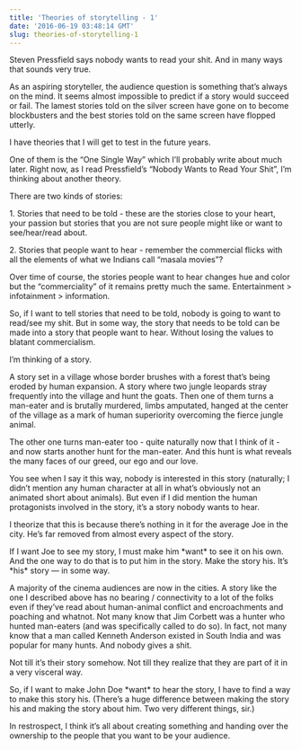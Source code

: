 ```yaml
---
title: 'Theories of storytelling - 1'
date: '2016-06-19 03:48:14 GMT'
slug: theories-of-storytelling-1
---
```

Steven Pressfield says nobody wants to read your shit. And in many ways that sounds very true.

As an aspiring storyteller, the audience question is something that’s always on the mind. It seems almost impossible to predict if a story would succeed or fail. The lamest stories told on the silver screen have gone on to become blockbusters and the best stories told on the same screen have flopped utterly.

I have theories that I will get to test in the future years.

One of them is the “One Single Way” which I’ll probably write about much later. Right now, as I read Pressfield’s “Nobody Wants to Read Your Shit”, I’m thinking about another theory.

There are two kinds of stories:

1\. Stories that need to be told - these are the stories close to your heart, your passion but stories that you are not sure people might like or want to see/hear/read about.

2\. Stories that people want to hear - remember the commercial flicks with all the elements of what we Indians call “masala movies”?

Over time of course, the stories people want to hear changes hue and color but the “commerciality” of it remains pretty much the same. Entertainment > infotainment > information.

So, if I want to tell stories that need to be told, nobody is going to want to read/see my shit. But in some way, the story that needs to be told can be made into a story that people want to hear. Without losing the values to blatant commercialism.

I’m thinking of a story.

A story set in a village whose border brushes with a forest that’s being eroded by human expansion. A story where two jungle leopards stray frequently into the village and hunt the goats. Then one of them turns a man-eater and is brutally murdered, limbs amputated, hanged at the center of the village as a mark of human superiority overcoming the fierce jungle animal.

The other one turns man-eater too - quite naturally now that I think of it - and now starts another hunt for the man-eater. And this hunt is what reveals the many faces of our greed, our ego and our love.

You see when I say it this way, nobody is interested in this story (naturally; I didn’t mention any human character at all in what’s obviously not an animated short about animals). But even if I did mention the human protagonists involved in the story, it’s a story nobody wants to hear.

I theorize that this is because there’s nothing in it for the average Joe in the city. He’s far removed from almost every aspect of the story.

If I want Joe to see my story, I must make him \*want\* to see it on his own. And the one way to do that is to put him in the story. Make the story his. It’s \*his\* story — in some way.

A majority of the cinema audiences are now in the cities. A story like the one I described above has no bearing / connectivity to a lot of the folks even if they’ve read about human-animal conflict and encroachments and poaching and whatnot. Not many know that Jim Corbett was a hunter who hunted man-eaters (and was specifically called to do so). In fact, not many know that a man called Kenneth Anderson existed in South India and was popular for many hunts. And nobody gives a shit.

Not till it’s their story somehow. Not till they realize that they are part of it in a very visceral way.

So, if I want to make John Doe \*want\* to hear the story, I have to find a way to make this story his. (There’s a huge difference between making the story his and making the story about him. Two very different things, sir.)

In restrospect, I think it’s all about creating something and handing over the ownership to the people that you want to be your audience.